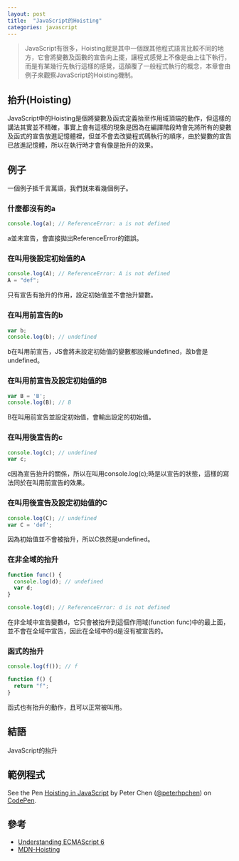 ```yaml
---
layout: post
title:  "JavaScript的Hoisting"
categories: javascript
---
```


> JavaScript有很多，Hoisting就是其中一個跟其他程式語言比較不同的地方，它會將變數及函數的宣告向上擺，讓程式感覺上不像是由上往下執行，而是有某幾行先執行這樣的感覺，這顛覆了一般程式執行的概念，本章會由例子來觀察JavaScript的Hoisting機制。

## 抬升(Hoisting)

JavaScript中的Hoisting是個將變數及函式定義抬至作用域頂端的動作，但這樣的講法其實並不精確，事實上會有這樣的現象是因為在編譯階段時會先將所有的變數及函式的宣告放進記憶體裡，但並不會去改變程式碼執行的順序，由於變數的宣告已放進記憶體，所以在執行時才會有像是抬升的效果。

## 例子

一個例子抵千言萬語，我們就來看幾個例子。

### 什麼都沒有的a

```javascript
console.log(a); // ReferenceError: a is not defined
```

a並未宣告，會直接拋出ReferenceError的錯誤。

### 在叫用後設定初始值的A

```javascript
console.log(A); // ReferenceError: A is not defined
A = "def";
```

只有宣告有抬升的作用，設定初始值並不會抬升變數。

### 在叫用前宣告的b

```javascript
var b;
console.log(b); // undefined
```

b在叫用前宣告，JS會將未設定初始值的變數都設維undefined，故b會是undefined。

### 在叫用前宣告及設定初始值的B

```javascript
var B = 'B';
console.log(B); // B
```

B在叫用前宣告並設定初始值，會輸出設定的初始值。

### 在叫用後宣告的c

```javascript
console.log(c); // undefined
var c;
```

c因為宣告抬升的關係，所以在叫用console.log(c);時是以宣告的狀態，這樣的寫法同於在叫用前宣告的效果。

### 在叫用後宣告及設定初始值的C

```javascript
console.log(C); // undefined
var C = 'def';
```

因為初始值並不會被抬升，所以C依然是undefined。

### 在非全域的抬升

```javascript
function func() {
  console.log(d); // undefined
  var d;
}

console.log(d); // ReferenceError: d is not defined
```

在非全域中宣告變數d，它只會被抬升到這個作用域(function func)中的最上面，並不會在全域中宣告，因此在全域中的d是沒有被宣告的。

### 函式的抬升

```javascript
console.log(f()); // f

function f() {
  return "f";
}
```

函式也有抬升的動作，且可以正常被叫用。

## 結語

JavaScript的抬升

## 範例程式

<p data-height="265" data-theme-id="0" data-slug-hash="yvyXOQ" data-default-tab="js,result" data-user="peterhpchen" data-embed-version="2" data-pen-title="Hoisting in JavaScript" class="codepen">See the Pen <a href="https://codepen.io/peterhpchen/pen/yvyXOQ/">Hoisting in JavaScript</a> by Peter Chen (<a href="https://codepen.io/peterhpchen">@peterhpchen</a>) on <a href="https://codepen.io">CodePen</a>.</p>
<script async src="https://production-assets.codepen.io/assets/embed/ei.js"></script>

## 參考

* [Understanding ECMAScript 6](https://leanpub.com/understandinges6/read#leanpub-auto-var-declarations-and-hoisting)
* [MDN-Hoisting](https://developer.mozilla.org/en-US/docs/Glossary/Hoisting)